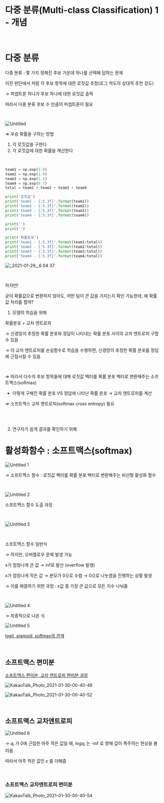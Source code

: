# 다중 분류(Multi-class Classification) 1 - 개념



<br>



# 다중 분류

다중 분류 : 몇 가지 정해진 후보 가운데 하나를 선택해 답하는 문제

이진 판단에서 처럼 각 후보 항목에 대한 로짓값 추정(로그 척도의 상대적 추천 강도)

→ 퍼셉트론 하나가 후보 하나에 대한 로짓값 출력

따라서 다중 분류 후보 수 만큼의 퍼셉트론이 필요



<br>



![Untitled](https://user-images.githubusercontent.com/78071068/136334905-7c44583e-440c-4e9c-8d0e-973ab042da74.png)



⇒ 우승 확률을 구하는 방법 

1. 각 로짓값을 구한다
2. 각 로짓값에 대한 확률을 계산한다



<br>



```python
team1 = np.exp(2.0)
team2 = np.exp(1.0)
team3 = np.exp(1.2)
team4 = np.exp(0.7)
total = team1 + team2 + team3 + team4 

print('로짓값')
print('team1 - {:5.3f}'.format(team1))
print('team2 - {:5.3f}'.format(team2))
print('team3 - {:5.3f}'.format(team3))
print('team4 - {:5.3f}'.format(team4))

print('')
print('')

print('확률분포')
print('team1 - {:5.3f}'.format(team1/total))
print('team2 - {:5.3f}'.format(team2/total))
print('team3 - {:5.3f}'.format(team3/total))
print('team4 - {:5.3f}'.format(team4/total))
```

![_2021-01-29__6 04 37](https://user-images.githubusercontent.com/78071068/136335052-9f0ab5b0-8b4a-4822-b6d3-25d2cda6e8dc.png)



<br>



하지만! 

굳이 확률값으로 변환하지 않아도, 어떤 팀이 큰 값을 가지는지 확인 가능한데, 왜 확률값 처리를 할까?

1. 모델의 학습을 위해

확률분포 + 교차 엔트로피 

→ 신경망이 추정한 확률 분포와 정답이 나타내는 확률 분포 사이의 교차 엔트로피 구할 수 있음

→ 이 교차 엔트로피를 손실함수로 학습을 수행하면, 신경망이 추정한 확률 분포를 정답에 근접시킬 수  있음



<br>



⇒ 따라서 다수의 후보 항목들에 대해 로짓값 벡터를 확률 분포 벡터로 변환해주는 소프트맥스(softmax)

   + 이렇게 구해진 확률 분포 VS 정답에 나타난 확률 분포 → 교차 엔트로피를 계산

⇒ 소프트맥스 교차 엔트로피(softmax cross entropy) 필요



<br>

<br>



2. 연구자가 쉽게 결과를 확인하기 위해 





# 활성화함수 : 소프트맥스(softmax)

![Untitled 1](https://user-images.githubusercontent.com/78071068/136335118-a4c98fc7-6b97-46d4-b5eb-501ec47c12dd.png)

→ 소프트맥스 함수 : 로짓값 벡터를 확률 분포 벡터로 변환해주는 비선형 활성화 함수



<br>



![Untitled 2](https://user-images.githubusercontent.com/78071068/136335482-b7f73366-f7eb-4f77-8bf7-6b8d5b4b7abe.png)



소프트맥스 함수 도출 과정



<br>



![Untitled 3](https://user-images.githubusercontent.com/78071068/136335532-33ee7a11-9197-4afc-80fe-3825daae8ef2.png)

<br>



소프트맥스 함수 일반식

→ 하지만, 오버플로우 문제 발생 가능

x가 엄청나게 큰 값 → inf로 발산 (overflow 발생)

x가 엄청나게 작은 값 → 분모가 0으로 수렴 → 0으로 나눗셈을 진행하는 상황 발생

→ 이를 해결하기 위한 과정 : x값 중 가장 큰 값으로 모든 지수 나눠줌



<br>



![Untitled 4](https://user-images.githubusercontent.com/78071068/136335670-aa584528-24c8-435c-ab6d-9b637dbc607c.png)

→ 최종적으로 나온 식

![Untitled 5](https://user-images.githubusercontent.com/78071068/136335711-300f1000-13a7-44be-af64-bdab23909cb4.png)

[logit, sigmoid, softmax의 관계](https://opentutorials.org/module/3653/22995)



<br>



## 소프트맥스 편미분

[소프트맥스 편미분, 교차 엔트로피 편미분 과정](https://opentutorials.org/module/3653/22995)



![KakaoTalk_Photo_2021-01-30-00-40-46](https://user-images.githubusercontent.com/78071068/136336219-1e8b1cee-e5ac-470d-9f6e-40104fa80887.jpeg)

![KakaoTalk_Photo_2021-01-30-00-40-52](https://user-images.githubusercontent.com/78071068/136335999-9f71196b-c1ae-48ed-91a5-662b0497e57b.jpeg)



<br>



## 소프트맥스 교차엔트로피



![Untitled 6](https://user-images.githubusercontent.com/78071068/136335847-fe72a84d-577f-4119-beb7-5d2d594e0c0f.png)

→ $q_i$ 가 0에 근접한 아주 작은 값일 때, $log q_i$ 는 -inf 로 향해 값이 폭주하는 현상을 불러옴

따라서 아주 작은 값인 $\varepsilon$ 를 더해줌



<br>



### 소프트맥스 교차엔트로피 편미분



![KakaoTalk_Photo_2021-01-30-00-40-54](https://user-images.githubusercontent.com/78071068/136335991-a4f443f7-14d9-4803-996a-65e4feeee03b.jpeg)